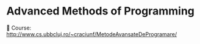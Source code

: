 # Advanced Methods of Programming 

:bookmark: Course: http://www.cs.ubbcluj.ro/~craciunf/MetodeAvansateDeProgramare/
